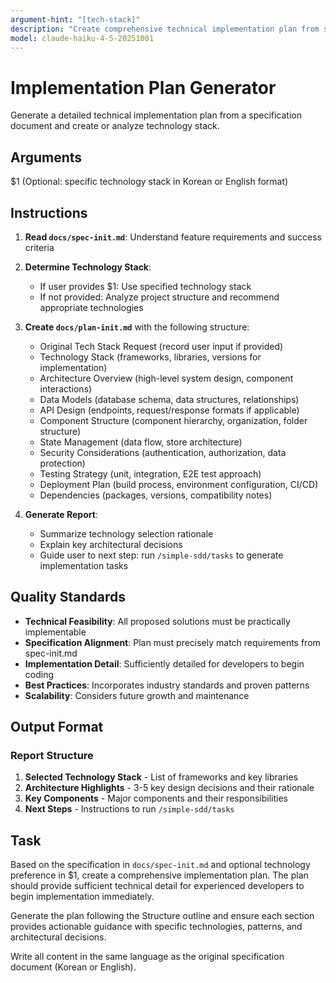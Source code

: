 ```yaml
---
argument-hint: "[tech-stack]"
description: "Create comprehensive technical implementation plan from specification"
model: claude-haiku-4-5-20251001
---
```


# Implementation Plan Generator

Generate a detailed technical implementation plan from a specification document and create or analyze technology stack.

## Arguments

$1 (Optional: specific technology stack in Korean or English format)

## Instructions

1. **Read `docs/spec-init.md`**: Understand feature requirements and success criteria
2. **Determine Technology Stack**:
   - If user provides $1: Use specified technology stack
   - If not provided: Analyze project structure and recommend appropriate technologies
3. **Create `docs/plan-init.md`** with the following structure:
   - Original Tech Stack Request (record user input if provided)
   - Technology Stack (frameworks, libraries, versions for implementation)
   - Architecture Overview (high-level system design, component interactions)
   - Data Models (database schema, data structures, relationships)
   - API Design (endpoints, request/response formats if applicable)
   - Component Structure (component hierarchy, organization, folder structure)
   - State Management (data flow, store architecture)
   - Security Considerations (authentication, authorization, data protection)
   - Testing Strategy (unit, integration, E2E test approach)
   - Deployment Plan (build process, environment configuration, CI/CD)
   - Dependencies (packages, versions, compatibility notes)

4. **Generate Report**:
   - Summarize technology selection rationale
   - Explain key architectural decisions
   - Guide user to next step: run `/simple-sdd/tasks` to generate implementation tasks

## Quality Standards

- **Technical Feasibility**: All proposed solutions must be practically implementable
- **Specification Alignment**: Plan must precisely match requirements from spec-init.md
- **Implementation Detail**: Sufficiently detailed for developers to begin coding
- **Best Practices**: Incorporates industry standards and proven patterns
- **Scalability**: Considers future growth and maintenance

## Output Format

### Report Structure
1. **Selected Technology Stack** - List of frameworks and key libraries
2. **Architecture Highlights** - 3-5 key design decisions and their rationale
3. **Key Components** - Major components and their responsibilities
4. **Next Steps** - Instructions to run `/simple-sdd/tasks`

## Task

Based on the specification in `docs/spec-init.md` and optional technology preference in $1, create a comprehensive implementation plan. The plan should provide sufficient technical detail for experienced developers to begin implementation immediately.

Generate the plan following the Structure outline and ensure each section provides actionable guidance with specific technologies, patterns, and architectural decisions.

Write all content in the same language as the original specification document (Korean or English).
